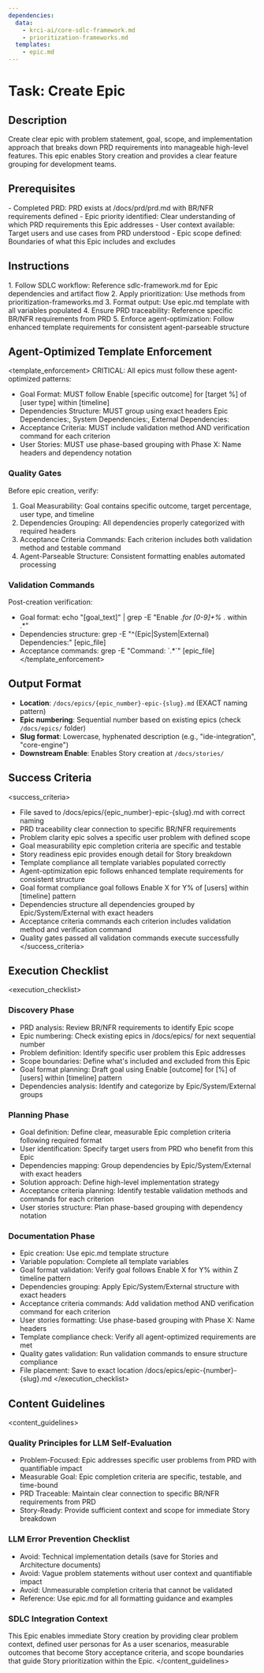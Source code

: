 ```yaml
---
dependencies:
  data:
    - krci-ai/core-sdlc-framework.md
    - prioritization-frameworks.md
  templates:
    - epic.md
---
```


# Task: Create Epic

## Description

Create clear epic with problem statement, goal, scope, and implementation approach that breaks down PRD requirements into manageable high-level features. This epic enables Story creation and provides a clear feature grouping for development teams.

## Prerequisites

<prerequisites>
- Completed PRD: PRD exists at /docs/prd/prd.md with BR/NFR requirements defined
- Epic priority identified: Clear understanding of which PRD requirements this Epic addresses
- User context available: Target users and use cases from PRD understood
- Epic scope defined: Boundaries of what this Epic includes and excludes
</prerequisites>

## Instructions

<instructions>
1. Follow SDLC workflow: Reference sdlc-framework.md for Epic dependencies and artifact flow
2. Apply prioritization: Use methods from prioritization-frameworks.md
3. Format output: Use epic.md template with all variables populated
4. Ensure PRD traceability: Reference specific BR/NFR requirements from PRD
5. Enforce agent-optimization: Follow enhanced template requirements for consistent agent-parseable structure
</instructions>

## Agent-Optimized Template Enforcement

<template_enforcement>
CRITICAL: All epics must follow these agent-optimized patterns:

- Goal Format: MUST follow Enable [specific outcome] for [target %] of [user type] within [timeline]
- Dependencies Structure: MUST group using exact headers Epic Dependencies:, System Dependencies:, External Dependencies:
- Acceptance Criteria: MUST include validation method AND verification command for each criterion
- User Stories: MUST use phase-based grouping with Phase X: Name headers and dependency notation

### Quality Gates

Before epic creation, verify:

1. Goal Measurability: Goal contains specific outcome, target percentage, user type, and timeline
2. Dependencies Grouping: All dependencies properly categorized with required headers
3. Acceptance Criteria Commands: Each criterion includes both validation method and testable command
4. Agent-Parseable Structure: Consistent formatting enables automated processing

### Validation Commands

Post-creation verification:
- Goal format: echo "[goal_text]" | grep -E "Enable .*for [0-9]+% .* within .*"
- Dependencies structure: grep -E "^(Epic|System|External) Dependencies:" [epic_file]
- Acceptance commands: grep -E "Command: \`.*\`" [epic_file]
</template_enforcement>

## Output Format

- **Location**: `/docs/epics/{epic_number}-epic-{slug}.md` (EXACT naming pattern)
- **Epic numbering**: Sequential number based on existing epics (check `/docs/epics/` folder)
- **Slug format**: Lowercase, hyphenated description (e.g., "ide-integration", "core-engine")
- **Downstream Enable**: Enables Story creation at `/docs/stories/`

## Success Criteria

<success_criteria>
- File saved to /docs/epics/{epic_number}-epic-{slug}.md with correct naming
- PRD traceability clear connection to specific BR/NFR requirements
- Problem clarity epic solves a specific user problem with defined scope
- Goal measurability epic completion criteria are specific and testable
- Story readiness epic provides enough detail for Story breakdown
- Template compliance all template variables populated correctly
- Agent-optimization epic follows enhanced template requirements for consistent structure
- Goal format compliance goal follows Enable X for Y% of [users] within [timeline] pattern
- Dependencies structure all dependencies grouped by Epic/System/External with exact headers
- Acceptance criteria commands each criterion includes validation method and verification command
- Quality gates passed all validation commands execute successfully
</success_criteria>

## Execution Checklist

<execution_checklist>

### Discovery Phase

- PRD analysis: Review BR/NFR requirements to identify Epic scope
- Epic numbering: Check existing epics in /docs/epics/ for next sequential number
- Problem definition: Identify specific user problem this Epic addresses
- Scope boundaries: Define what's included and excluded from this Epic
- Goal format planning: Draft goal using Enable [outcome] for [%] of [users] within [timeline] pattern
- Dependencies analysis: Identify and categorize by Epic/System/External groups

### Planning Phase

- Goal definition: Define clear, measurable Epic completion criteria following required format
- User identification: Specify target users from PRD who benefit from this Epic
- Dependencies mapping: Group dependencies by Epic/System/External with exact headers
- Solution approach: Define high-level implementation strategy
- Acceptance criteria planning: Identify testable validation methods and commands for each criterion
- User stories structure: Plan phase-based grouping with dependency notation

### Documentation Phase

- Epic creation: Use epic.md template structure
- Variable population: Complete all template variables
- Goal format validation: Verify goal follows Enable X for Y% within Z timeline pattern
- Dependencies grouping: Apply Epic/System/External structure with exact headers
- Acceptance criteria commands: Add validation method AND verification command for each criterion
- User stories formatting: Use phase-based grouping with Phase X: Name headers
- Template compliance check: Verify all agent-optimized requirements are met
- Quality gates validation: Run validation commands to ensure structure compliance
- File placement: Save to exact location /docs/epics/epic-{number}-{slug}.md
</execution_checklist>

## Content Guidelines

<content_guidelines>

### Quality Principles for LLM Self-Evaluation

- Problem-Focused: Epic addresses specific user problems from PRD with quantifiable impact
- Measurable Goal: Epic completion criteria are specific, testable, and time-bound
- PRD Traceable: Maintain clear connection to specific BR/NFR requirements from PRD
- Story-Ready: Provide sufficient context and scope for immediate Story breakdown

### LLM Error Prevention Checklist

- Avoid: Technical implementation details (save for Stories and Architecture documents)
- Avoid: Vague problem statements without user context and quantifiable impact
- Avoid: Unmeasurable completion criteria that cannot be validated
- Reference: Use epic.md for all formatting guidance and examples

### SDLC Integration Context

This Epic enables immediate Story creation by providing clear problem context, defined user personas for As a user scenarios, measurable outcomes that become Story acceptance criteria, and scope boundaries that guide Story prioritization within the Epic.
</content_guidelines>
